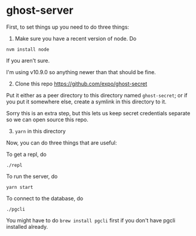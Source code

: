 # ghost-server

First, to set things up you need to do three things:

1. Make sure you have a recent version of node. 
Do 
```
nvm install node
```
If you aren't sure.

I'm using v10.9.0 so anything newer than that should be fine.

2. Clone this repo https://github.com/expo/ghost-secret

Put it either as a peer directory to this directory named `ghost-secret`;
or if you put it somewhere else, create a symlink in this directory to it.

Sorry this is an extra step, but this lets us keep secret credentials separate
so we can open source this repo.

3. `yarn` in this directory 

Now, you can do three things that are useful:

To get a repl, do
```
./repl
```

To run the server, do
```
yarn start
```

To connect to the database, do
```
./pgcli
```

You might have to do `brew install pgcli` first if you don't have pgcli 
installed already.
